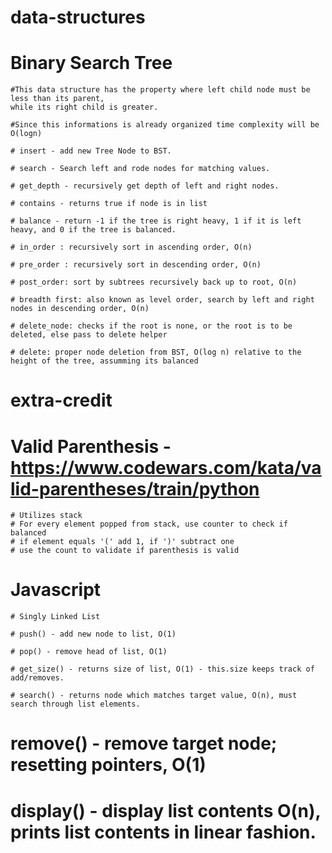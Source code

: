 # data-structures

# Binary Search Tree

    #This data structure has the property where left child node must be less than its parent,
    while its right child is greater. 

    #Since this informations is already organized time complexity will be O(logn)

    # insert - add new Tree Node to BST. 

    # search - Search left and rode nodes for matching values.

    # get_depth - recursively get depth of left and right nodes.

    # contains - returns true if node is in list

    # balance - return -1 if the tree is right heavy, 1 if it is left heavy, and 0 if the tree is balanced.

    # in_order : recursively sort in ascending order, O(n)

    # pre_order : recursively sort in descending order, O(n)

    # post_order: sort by subtrees recursively back up to root, O(n)

    # breadth first: also known as level order, search by left and right nodes in descending order, O(n)

    # delete_node: checks if the root is none, or the root is to be deleted, else pass to delete helper

    # delete: proper node deletion from BST, O(log n) relative to the height of the tree, assumming its balanced

# extra-credit

# Valid Parenthesis - https://www.codewars.com/kata/valid-parentheses/train/python

    # Utilizes stack
    # For every element popped from stack, use counter to check if balanced
    # if element equals '(' add 1, if ')' subtract one
    # use the count to validate if parenthesis is valid



# Javascript

    # Singly Linked List

    # push() - add new node to list, O(1)

    # pop() - remove head of list, O(1)

    # get_size() - returns size of list, O(1) - this.size keeps track of add/removes.

    # search() - returns node which matches target value, O(n), must search through list elements.

# remove() - remove target node; resetting pointers, O(1) 

# display() - display list contents O(n), prints list contents in linear fashion.

